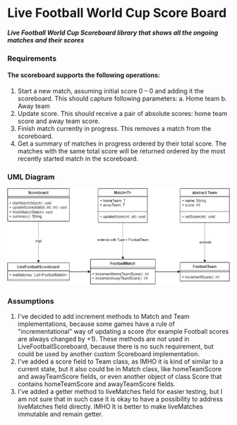 # Live Football World Cup Score Board
***Live Football World Cup Scoreboard library that shows all the ongoing matches and their scores***

### Requirements
#### The scoreboard supports the following operations:
1. Start a new match, assuming initial score 0 – 0 and adding it the scoreboard. This should capture following parameters: a. Home team b. Away team
2. Update score. This should receive a pair of absolute scores: home team score and away team score.
3. Finish match currently in progress. This removes a match from the scoreboard.
4. Get a summary of matches in progress ordered by their total score. The matches with the same total score will be returned ordered by the most recently started match in the scoreboard.

### UML Diagram
![UML Diagram](docs/uml_diagram.png)

### Assumptions
1. I've decided to add increment methods to Match and Team implementations, 
because some games have a rule of "incrementational" way of updating a score
(for example Football scores are always changed by +1). 
These methods are not used in LiveFootballScoreboard, because there is no such requirement, 
but could be used by another custom Scoreboard implementation.
2. I've added a score field to Team class, as IMHO it is kind of similar to a current state,
but it also could be in Match class, like homeTeamScore and awayTeamScore fields, 
or even another object of class Score that contains homeTeamScore and awayTeamScore fields.
3. I've added a getter method to liveMatches field for easier testing, but I am not sure
that in such case it is okay to have a possibility to address liveMatches field directly.
IMHO It is better to make liveMatches immutable and remain getter.